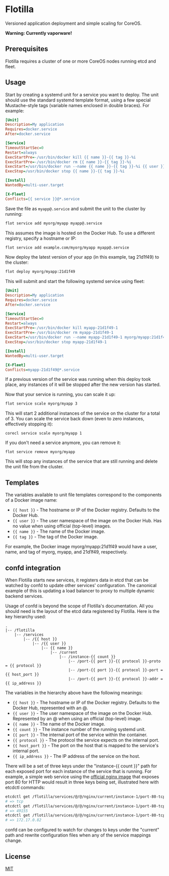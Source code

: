 # Flotilla

Versioned application deployment and simple scaling for CoreOS.

**Warning: Currently vaporware!**

## Prerequisites

Flotilla requires a cluster of one or more CoreOS nodes running etcd and fleet.

## Usage

Start by creating a systemd unit for a service you want to deploy. The unit should use the standard systemd template format, using a few special Mustache-style tags (variable names enclosed in double braces). For example:

``` ini
[Unit]
Description=My application
Requires=docker.service
After=docker.service

[Service]
TimeoutStartSec=0
Restart=always
ExecStartPre=-/usr/bin/docker kill {{ name }}-{{ tag }}-%i
ExecStartPre=-/usr/bin/docker rm {{ name }}-{{ tag }}-%i
ExecStart=/usr/bin/docker run --name {{ name }}-{{ tag }}-%i {{ user }}/{{ name }}:{{ tag }}
ExecStop=/usr/bin/docker stop {{ name }}-{{ tag }}-%i

[Install]
WantedBy=multi-user.target

[X-Fleet]
Conflicts={{ service }}@*.service
```

Save the file as `myapp@.service` and submit the unit to the cluster by running:

``` bash
flot service add myorg/myapp myapp@.service
```

This assumes the image is hosted on the Docker Hub. To use a different registry, specify a hostname or IP:

``` bash
flot service add example.com/myorg/myapp myapp@.service
```

Now deploy the latest version of your app (in this example, tag 21d1f49) to the cluster:

``` bash
flot deploy myorg/myapp:21d1f49
```

This will submit and start the following systemd service using fleet:

``` ini
[Unit]
Description=My application
Requires=docker.service
After=docker.service

[Service]
TimeoutStartSec=0
Restart=always
ExecStartPre=-/usr/bin/docker kill myapp-21d1f49-1
ExecStartPre=-/usr/bin/docker rm myapp-21d1f49-1
ExecStart=/usr/bin/docker run --name myapp-21d1f49-1 myorg/myapp:21d1f49
ExecStop=/usr/bin/docker stop myapp-21d1f49-1

[Install]
WantedBy=multi-user.target

[X-Fleet]
Conflicts=myapp-21d1f49@*.service
```

If a previous version of the service was running when this deploy took place, any instances of it will be stopped after the new version has started.

Now that your service is running, you can scale it up:

``` bash
flot service scale myorg/myapp 3
```

This will start 2 additional instances of the service on the cluster for a total of 3. You can scale the service back down (even to zero instances, effectively stopping it):

```
corecl service scale myorg/myapp 1
```

If you don't need a service anymore, you can remove it:

```
flot service remove myorg/myapp
```

This will stop any instances of the service that are still running and delete the unit file from the cluster.

## Templates

The variables available to unit file templates correspond to the components of a Docker image name:

* `{{ host }}` - The hostname or IP of the Docker registry. Defaults to the Docker Hub.
* `{{ user }}` - The user namespace of the image on the Docker Hub. Has no value when using official (top-level) images.
* `{{ name }}` - The name of the Docker image.
* `{{ tag }}` - The tag of the Docker image.

For example, the Docker image myorg/myapp:21d1f49 would have a user, name, and tag of myorg, myapp, and 21d1f49, respectively.

## confd integration

When Flotilla starts new services, it registers data in etcd that can be watched by confd to update other services' configuration. The canonical example of this is updating a load balancer to proxy to multiple dynamic backend services.

Usage of confd is beyond the scope of Flotilla's documentation. All you should need is the layout of the etcd data registered by Flotilla. Here is the key hierarchy used:

```
.
|-- /flotilla
    |-- /services
        |-- /{{ host }}
            |-- /{{ user }}
                |-- {{ name }}
                    |-- /current
                        |-- /instance-{{ count }}
                            |-- /port-{{ port }}-{{ protocol }}-proto = {{ protocol }}
                            |-- /port-{{ port }}-{{ protocol }}-port = {{ host_port }}
                            |-- /port-{{ port }}-{{ protocol }}-addr = {{ ip_address }}
```

The variables in the hierarchy above have the following meanings:

* `{{ host }}` - The hostname or IP of the Docker registry. Defaults to the Docker Hub, represented with an @.
* `{{ user }}` - The user namespace of the image on the Docker Hub. Represented by an @ when using an official (top-level) image.
* `{{ name }}` - The name of the Docker image.
* `{{ count }}` - The instance number of the running systemd unit.
* `{{ port }}` - The internal port of the service within the container.
* `{{ protocol }}` - The protocol the service expects on the internal port.
* `{{ host_port }}` - The port on the host that is mapped to the service's internal port.
* `{{ ip_address }}` - The IP address of the service on the host.

There will be a set of three keys under the "instance-{{ count }}" path for each exposed port for each instance of the service that is running. For example, a simple web service using the [official nginx image](https://registry.hub.docker.com/_/nginx/) that exposes port 80 for HTTP would result in three keys being set, illustrated here with etcdctl commands:

``` bash
etcdctl get /flotilla/services/@/@/nginx/current/instance-1/port-80-tcp-proto
# => tcp
etcdctl get /flotilla/services/@/@/nginx/current/instance-1/port-80-tcp-port
# => 49155
etcdctl get /flotilla/services/@/@/nginx/current/instance-1/port-80-tcp-addr
# => 172.17.0.82
```

confd can be configured to watch for changes to keys under the "current" path and rewrite configuration files when any of the service mappings change.

## License

[MIT](http://opensource.org/licenses/MIT)

